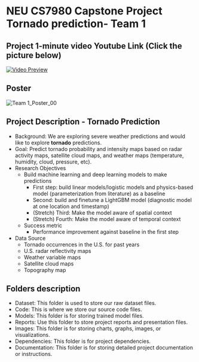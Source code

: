 # NEU CS7980 Capstone Project Tornado prediction- Team 1

## Project 1-minute video Youtube Link (Click the picture below)
[![Video Preview](https://img.youtube.com/vi/CT-KI1yFLQNKRjGo/0.jpg)](https://youtu.be/nvD-xCUYdF4?si=CT-KI1yFLQNKRjGo)

## Poster
![Team 1_Poster_00](https://github.com/yiyina/Capstone-sp24-Tornado-Prediction/assets/55360195/b9bc51f2-b248-4ba6-9e0b-611b6af021f7)

## Project Description - **Tornado Prediction**
-   Background: We are exploring severe weather predictions and would like to explore **tornado** predictions.
-   Goal: Predict tornado probability and intensity maps based on radar activity maps, satellite cloud maps, and weather maps (temperature, humidity, cloud, pressure, etc). 
-   Research Objectives 
    -   Build machine learning and deep learning models to make predictions
        -   First step: build linear models/logistic models and physics-based model (parameterization from literature) as a baseline
        -   Second: build and finetune a LightGBM model (diagnostic model at one location and timestamp)
        -   (Stretch) Third: Make the model aware of spatial context
        -   (Stretch) Fourth: Make the model aware of temporal context
    -   Success metric
        -   Performance improvement against baseline in the first step
-   Data Source
    -   Tornado occurrences in the U.S. for past years
    -   U.S. radar reflectivity maps
    -   Weather variable maps
    -   Satellite cloud maps
    -   Topography map

## Folders description
-   Dataset: This folder is used to store our raw dataset files. 
-   Code: This is where we store our source code files.
-   Models: This folder is for storing trained model files.
-   Reports: Use this folder to store project reports and presentation files.
-   Images: This folder is for storing charts, graphs, images, or visualizations.
-   Dependencies: This folder is for project dependencies.
-   Documentation: This folder is for storing detailed project documentation or instructions.

